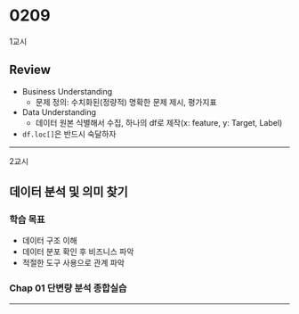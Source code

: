 # 0209
1교시
## Review
- Business Understanding
    - 문제 정의: 수치화된(정량적) 명확한 문제 제시, 평가지표
- Data Understanding
    - 데이터 원본 식별해서 수집, 하나의 df로 제작(x: feature, y: Target, Label)
- ``df.loc[]``은 반드시 숙달하자
---
2교시
## 데이터 분석 및 의미 찾기

### 학습 목표
- 데이터 구조 이해
- 데이터 분포 확인 후 비즈니스 파악
- 적절한 도구 사용으로 관계 파악

### Chap 01 단변량 분석 종합실습
---
